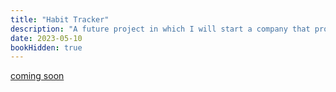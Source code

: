 ```yaml
---
title: "Habit Tracker"
description: "A future project in which I will start a company that produces an analog habit tracker."
date: 2023-05-10
bookHidden: true
---
```


[coming soon](/docs/stay-updated.md)